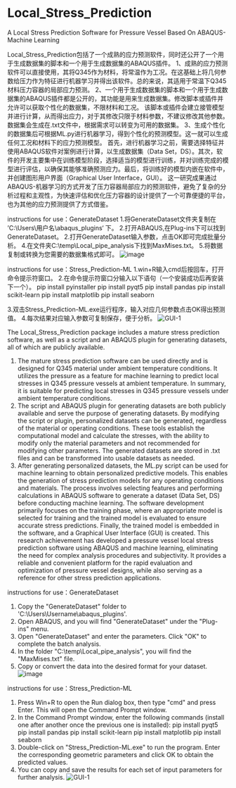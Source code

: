 # Local_Stress_Prediction
A Local Stress Prediction Software for Pressure Vessel Based On ABAQUS-Machine Learning

Local_Stress_Prediction包括了一个成熟的应力预测软件，同时还公开了一个用于生成数据集的脚本和一个用于生成数据集的ABAQUS插件。
1、成熟的应力预测软件可以直接使用，其将Q345作为材料，将常温作为工况。在这基础上将几何参数给压力作为特征进行机器学习并得出该软件。总的来说，其适用于常温下Q345材料压力容器的局部应力预测。
2、一个用于生成数据集的脚本和一个用于生成数据集的ABAQUS插件都是公开的，其功能是用来生成数据集。修改脚本或插件并允许可以获取个性化的数据集，不限材料和工况。
该脚本或插件会建立接管模型并进行计算，从而得出应力，对于其修改只限于材料参数，不建议修改其他参数。数据集会生成在.txt文件中，根据需求可以转变为可用的数据集。
3、生成个性化的数据集后可根据ML.py进行机器学习，得到个性化的预测模型。这一就可以生成任何工况和材料下的应力预测模型。
首先，进行机器学习之前，需要选择特征并使用ABAQUS软件对案例进行计算，以生成数据集（Data Set，DS）。其次，软件的开发主要集中在训练模型阶段，选择适当的模型进行训练，并对训练完成的模型进行评估，以确保其能够准确预测应力。最后，将训练好的模型内嵌在软件中，并创建图形用户界面（Graphical User Interface，GUI）。
这一研究成果通过ABAQUS-机器学习的方式开发了压力容器局部应力的预测软件，避免了复杂的分析过程和主观性，为快速评估和优化压力容器的设计提供了一个可靠便捷的平台，也为其他的应力预测提供了方式借鉴。

instructions for use：GenerateDataset
1.将GenerateDataset文件夹复制在  ’C:\Users\用户名\abaqus_plugins‘  下。
2.打开ABAQUS,在Plug-ins下可以找到GenerateDataset。
2.打开GenerateDataset输入参数，点击OK即可完成批量分析。
4.在文件夹C:\\temp\\Local_pipe_analysis下找到MaxMises.txt。
5.将数据复制或转换为您需要的数据集格式即可。
![image](https://github.com/Fan-Tank/Local_Stress_Prediction/assets/76890876/49572c2a-caaa-4e6a-9090-987c8b25dfff)

instructions for use：Stress_Prediction-ML
1.win+R输入cmd后按回车，打开命令提示符窗口。
2.在命令提示符窗口分输入以下语句（一个安装成功后再安装下一个）。
pip install pyinstaller
pip install pyqt5
pip install pandas
pip install scikit-learn
pip install matplotlib
pip install seaborn

3.双击Stress_Prediction-ML.exe运行程序，输入对应几何参数点击OK得出预测值。
4.每次结果对应输入参数可复制保存，便于分析。
![GUI-1](https://github.com/Fan-Tank/Local_Stress_Prediction/assets/76890876/8c48ff97-d456-498f-b6eb-df42dcb43284)


The Local_Stress_Prediction package includes a mature stress prediction software, as well as a script and an ABAQUS plugin for generating datasets, all of which are publicly available.
1. The mature stress prediction software can be used directly and is designed for Q345 material under ambient temperature conditions. It utilizes the pressure as a feature for machine learning to predict local stresses in Q345 pressure vessels at ambient temperature. In summary, it is suitable for predicting local stresses in Q345 pressure vessels under ambient temperature conditions.
2. The script and ABAQUS plugin for generating datasets are both publicly available and serve the purpose of generating datasets. By modifying the script or plugin, personalized datasets can be generated, regardless of the material or operating conditions. These tools establish the computational model and calculate the stresses, with the ability to modify only the material parameters and not recommended for modifying other parameters. The generated datasets are stored in .txt files and can be transformed into usable datasets as needed.
3. After generating personalized datasets, the ML.py script can be used for machine learning to obtain personalized predictive models. This enables the generation of stress prediction models for any operating conditions and materials.
The process involves selecting features and performing calculations in ABAQUS software to generate a dataset (Data Set, DS) before conducting machine learning. The software development primarily focuses on the training phase, where an appropriate model is selected for training and the trained model is evaluated to ensure accurate stress predictions. Finally, the trained model is embedded in the software, and a Graphical User Interface (GUI) is created.
This research achievement has developed a pressure vessel local stress prediction software using ABAQUS and machine learning, eliminating the need for complex analysis procedures and subjectivity. It provides a reliable and convenient platform for the rapid evaluation and optimization of pressure vessel designs, while also serving as a reference for other stress prediction applications.

instructions for use：GenerateDataset
1. Copy the "GenerateDataset" folder to 'C:\Users\Username\abaqus_plugins'.
2. Open ABAQUS, and you will find "GenerateDataset" under the "Plug-ins" menu.
3. Open "GenerateDataset" and enter the parameters. Click "OK" to complete the batch analysis.
4. In the folder "C:\temp\Local_pipe_analysis", you will find the "MaxMises.txt" file.
5. Copy or convert the data into the desired format for your dataset.
![image](https://github.com/Fan-Tank/Local_Stress_Prediction/assets/76890876/49572c2a-caaa-4e6a-9090-987c8b25dfff)

instructions for use：Stress_Prediction-ML
1. Press Win+R to open the Run dialog box, then type "cmd" and press Enter. This will open the Command Prompt window.
2. In the Command Prompt window, enter the following commands (install one after another once the previous one is installed):
pip install pyqt5
pip install pandas
pip install scikit-learn
pip install matplotlib
pip install seaborn
3. Double-click on "Stress_Prediction-ML.exe" to run the program. Enter the corresponding geometric parameters and click OK to obtain the predicted values.
4. You can copy and save the results for each set of input parameters for further analysis.
![GUI-1](https://github.com/Fan-Tank/Local_Stress_Prediction/assets/76890876/272e7740-fe9c-46c1-bdc3-c2b0d0729617)

